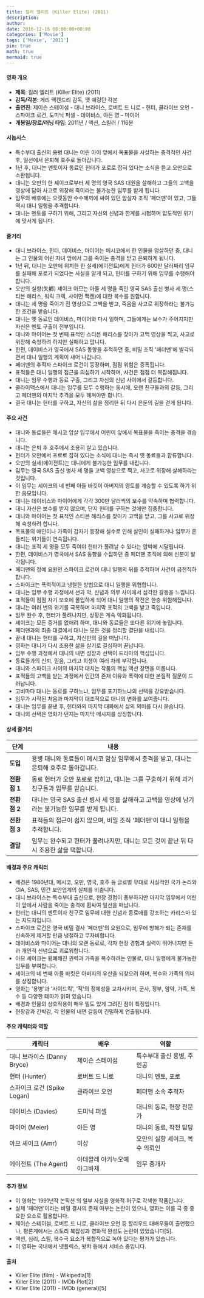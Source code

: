 ```yaml
---
title: 킬러 엘리트 (Killer Elite) (2011)
description: 
author: 
date: 2016-12-16 00:00:00+00:00
categories: ['Movie']
tags: ['Movie', '2011']
pin: true
math: true
mermaid: true
---
```

#### 영화 개요

- **제목**: 킬러 엘리트 (Killer Elite) (2011)  
- **감독/각본**: 게리 맥켄드리 감독, 맷 쉐링턴 각본  
- **출연진**: 제이슨 스테이섬 - 대니 브라이스, 로버트 드 니로 - 헌터, 클라이브 오언 - 스파이크 로건, 도미닉 퍼셀 - 데이비스, 아든 영 - 마이어  
- **개봉일/장르/러닝 타임**: 2011년 / 액션, 스릴러 / 116분  

#### 시놉시스

- 특수부대 출신의 용병 대니는 어린 아이 앞에서 목표물을 사살하는 충격적인 사건 후, 일선에서 은퇴해 호주로 돌아갑니다.  
- 1년 후, 대니는 멘토이자 동료인 헌터가 포로로 잡혀 있다는 소식을 듣고 오만으로 소환됩니다.  
- 대니는 오만의 한 셰이크로부터 세 명의 영국 SAS 대원을 살해하고 그들의 고백을 영상에 담아 사고로 위장해 죽이라는 불가능한 임무를 받게 됩니다.  
- 임무의 배후에는 오랫동안 수수께끼에 싸여 있던 암살자 조직 '페더맨'이 있고, 그들 역시 대니 일행을 추격합니다.  
- 대니는 멘토를 구하기 위해, 그리고 자신의 신념과 한계를 시험하며 압도적인 위기에 맞서게 됩니다.

#### 줄거리

- 대니 브라이스, 헌터, 데이비스, 마이어는 메시코에서 한 인물을 암살하던 중, 대니는 그 인물의 어린 자녀 앞에서 그를 죽이는 충격을 받고 은퇴하게 됩니다.  
- 1년 뒤, 대니는 오만에 위치한 한 실세(에이전트)에게 헌터가 600만 달러짜리 임무를 실패해 포로가 되었다는 사실을 알게 되고, 헌터를 구하기 위해 임무를 수행해야 합니다.  
- 오만의 실향(失鄕) 셰이크 아므는 아들 세 명을 죽인 영국 SAS 출신 병사 세 명(스티븐 해리스, 워릭 크렉, 사이먼 맥캔)에 대한 복수를 원합니다.  
- 대니는 세 명을 죽이기 전 영상으로 고백을 받고, 죽음을 사고로 위장하라는 불가능한 조건을 받습니다.  
- 대니는 옛 동료인 데이비스, 마이어와 다시 일하며, 그들에게는 보수가 주어지지만 자신은 멘토 구출이 전부입니다.  
- 대니와 마이어는 첫 번째 표적인 스티븐 해리스를 찾아가 고백 영상을 찍고, 사고로 위장해 숙청하려 하지만 실패하고 맙니다.  
- 한편, 데이비스가 영국에서 SAS 동향을 추적하던 중, 비밀 조직 '페더맨'에 발각되면서 대니 일행의 계획이 새어 나갑니다.  
- 페더맨의 추적자 스파이크 로건이 등장하며, 점점 위험은 증폭됩니다.  
- 표적들은 대니 일행의 접근을 의심하기 시작하며, 사건은 점점 더 복잡해집니다.  
- 대니는 임무 수행과 동료 구출, 그리고 자신의 신념 사이에서 갈등합니다.  
- 클라이맥스에서 대니는 임무를 모두 수행하는 동시에, 오랜 친구들과의 갈등, 그리고 페더맨의 마지막 추격을 모두 헤쳐야만 합니다.  
- 결국 대니는 헌터를 구하고, 자신의 삶을 정리한 뒤 다시 은둔의 길을 걷게 됩니다.

#### 주요 사건

- 대니와 동료들은 메시코 암살 임무에서 어린이 앞에서 목표물을 죽이는 충격을 겪습니다.  
- 대니는 은퇴 후 호주에서 조용히 살고 있습니다.  
- 헌터가 오만에서 포로로 잡혀 있다는 소식에 대니는 즉시 옛 동료들과 합류합니다.  
- 오만의 실세(에이전트)는 대니에게 불가능한 임무를 내립니다.  
- 임무는 영국 SAS 출신 병사 세 명을 고백 영상으로 찍고, 사고로 위장해 살해하라는 것입니다.  
- 이 임무는 셰이크의 네 번째 아들 바킷이 아버지의 영토를 계승할 수 있도록 하기 위한 음모입니다.  
- 대니는 데이비스와 마이어에게 각각 300만 달러씩의 보수를 약속하며 협력합니다.  
- 대니 자신은 보수를 받지 않으며, 단지 헌터를 구하는 것에만 집중합니다.  
- 대니와 마이어는 첫 표적인 스티븐 해리스를 찾아가 고백을 받고, 그를 사고로 위장해 숙청하려 합니다.  
- 목표물의 애인이나 가족이 갑자기 등장해 실수로 인해 살인이 실패하거나 임무가 흔들리는 위기들이 연속됩니다.  
- 대니는 표적 세 명을 모두 죽여야 헌터가 풀려날 수 있다는 압박에 시달립니다.  
- 한편, 데이비스가 영국에서 SAS 동향을 수집하던 중 페더맨 조직에 의해 신분이 발각됩니다.  
- 페더맨의 정예 요원인 스파이크 로건이 대니 일행의 뒤를 추적하며 사건이 급전직하합니다.  
- 스파이크는 폭력적이고 냉철한 방법으로 대니 일행을 위협합니다.  
- 대니는 임무 수행 과정에서 선과 악, 신념과 의무 사이에서 심각한 갈등을 느낍니다.  
- 표적들이 점점 자기 보호에 몰입하게 되어 대니 일행의 작전은 한층 위험해집니다.  
- 대니는 여러 번의 위기를 극복하며 마지막 표적의 고백을 받고 죽입니다.  
- 임무 완수 후, 헌터가 풀려나지만, 상황은 계속 악화됩니다.  
- 셰이크는 모든 증거를 없애려 하며, 대니와 동료들은 또다른 위기에 놓입니다.  
- 페더맨과의 최종 대결에서 대니는 모든 것을 정리할 결단을 내립니다.  
- 끝내 대니는 헌터를 구하고, 자신만의 길을 떠납니다.  
- 영화는 대니가 다시 조용한 삶을 살기로 결심하며 끝납니다.  
- 임무 수행 과정에서 대니의 내면 성장과 선택이 드라마의 핵심입니다.  
- 동료들과의 신뢰, 믿음, 그리고 희생이 여러 차례 부각됩니다.  
- 대니와 스파이크 사이의 마지막 대치는 작품의 핵심 액션 장면을 이룹니다.  
- 표적들의 고백을 받는 과정에서 인간의 존재 이유와 폭력에 대한 본질적 질문이 드러납니다.  
- 고비마다 대니는 동료를 구하느냐, 임무를 포기하느냐의 선택을 강요받습니다.  
- 임무가 시작된 처음과 마지막이 대조적으로 대니의 변화를 보여줍니다.  
- 대니는 임무를 끝낸 후, 헌터와의 마지막 대화에서 삶의 의미를 다시 묻습니다.  
- 대니의 선택은 영화가 던지는 마지막 메시지를 상징합니다.  

#### 상세 줄거리

| **단계** | **내용** |
|----------|----------|
| **도입** | 용병 대니와 동료들이 메시코 암살 임무에서 충격을 받고, 대니는 은퇴해 호주로 돌아갑니다. |
| **전환점 1** | 동료 헌터가 오만 포로로 잡히고, 대니는 그를 구출하기 위해 과거 친구들과 임무를 맡습니다. |
| **전환점 2** | 대니는 영국 SAS 출신 병사 세 명을 살해하고 고백을 영상에 남기라는 불가능한 임무를 받게 됩니다. |
| **전환점 3** | 표적들의 접근이 쉽지 않으며, 비밀 조직 '페더맨'이 대니 일행을 추적합니다. |
| **결말** | 임무는 완수되고 헌터가 풀려나지만, 대니는 모든 것이 끝난 뒤 다시 조용한 삶을 택합니다. |

#### 배경과 주요 캐릭터

- 배경은 1980년대, 메시코, 오만, 영국, 호주 등 글로벌 무대로 사실적인 국가 논리와 CIA, SAS, 민간 보안업계의 실체를 비춥니다.  
- 대니 브라이스는 특수부대 출신으로, 현장 경험이 풍부하지만 마지막 임무에서 어린이 앞에서 사람을 죽이는 충격에 휩싸여 일선을 떠납니다.  
- 헌터는 대니의 멘토이자 친구로 임무에 대한 신념과 동료애를 강조하는 카리스마 있는 지도자입니다.  
- 스파이크 로건은 영국 비밀 결사 '페더맨'의 요원으로, 임무에 방해가 되는 존재를 신속하게 제거할 만큼 냉철하고 무자비합니다.  
- 데이비스와 마이어는 대니의 오랜 동료로, 각자 현장 경험과 실력이 뛰어나지만 돈과 개인적 신념으로 괴로워합니다.  
- 아므 셰이크는 황폐해진 권력과 가족을 복수하려는 인물로, 대니 일행에게 불가능한 임무를 부여합니다.  
- 셰이크의 네 번째 아들 바킷은 아버지의 유산을 되찾으려 하며, 복수와 가족의 의미를 상징합니다.  
- 영화는 '용병'과 '사이드킥', '적'의 정체성을 교차시키며, 군사, 정부, 암약, 가족, 복수 등 다양한 테마가 얽혀 있습니다.  
- 배경과 인물의 상호작용이 매우 밀도 있게 그려진 점이 특징입니다.  
- 현장감과 긴박감, 각 인물의 내면 갈등이 긴밀하게 연출됩니다.

#### 주요 캐릭터와 역할

| **캐릭터** | **배우** | **역할** |
|------------|----------|----------|
| 대니 브라이스 (Danny Bryce) | 제이슨 스테이섬 | 특수부대 출신 용병, 주인공 |
| 헌터 (Hunter) | 로버트 드 니로 | 대니의 멘토, 포로 |
| 스파이크 로건 (Spike Logan) | 클라이브 오언 | 페더맨 소속 추적자 |
| 데이비스 (Davies) | 도미닉 퍼셀 | 대니의 동료, 현장 전문가 |
| 마이어 (Meier) | 아든 영 | 대니의 동료, 작전 담당 |
| 아므 셰이크 (Amr) | 미상 | 오만의 실향 셰이크, 복수 의뢰인 |
| 에이전트 (The Agent) | 아데왈레 아키누오예아그바제 | 임무 중개자 |

#### 추가 정보

- 이 영화는 1991년작 논픽션 <The Feather Men>의 일부 사실을 영화적 허구로 각색한 작품입니다.  
- 실제 '페더맨'이라는 비밀 결사의 존재 여부는 논란이 있으나, 영화는 이를 극 중 중요한 요소로 활용합니다.  
- 제이슨 스테이섬, 로버트 드 니로, 클라이브 오언 등 할리우드 대배우들이 출연했으나, 평론계에서는 스토리 복잡성과 영화적 완성도 논란이 있었습니다[5].  
- 액션, 심리, 스릴, 복수극 요소가 복합적으로 녹아 있다는 평가가 있습니다.  
- 이 영화는 국내에서 넷플릭스, 왓챠 등에서 서비스 중입니다.

#### 출처

- Killer Elite (film) - Wikipedia[1]
- Killer Elite (2011) - IMDb Plot[2]
- Killer Elite (2011) - IMDb (general)[5]
